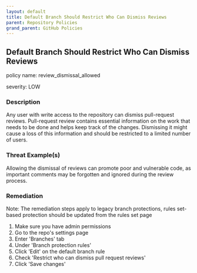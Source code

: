 ```yaml
---
layout: default
title: Default Branch Should Restrict Who Can Dismiss Reviews
parent: Repository Policies
grand_parent: GitHub Policies
---
```



## Default Branch Should Restrict Who Can Dismiss Reviews
policy name: review_dismissal_allowed

severity: LOW

### Description
Any user with write access to the repository can dismiss pull-request reviews. Pull-request review contains essential information on the work that needs to be done and helps keep track of the changes. Dismissing it might cause a loss of this information and should be restricted to a limited number of users.

### Threat Example(s)
Allowing the dismissal of reviews can promote poor and vulnerable code, as important comments may be forgotten and ignored during the review process.



### Remediation
Note: The remediation steps apply to legacy branch protections, rules set-based protection should be updated from the rules set page
1. Make sure you have admin permissions
2. Go to the repo's settings page
3. Enter 'Branches' tab
4. Under 'Branch protection rules'
5. Click 'Edit' on the default branch rule
6. Check 'Restrict who can dismiss pull request reviews'
7. Click 'Save changes'



